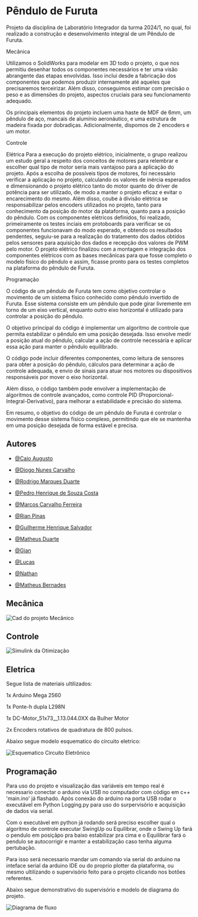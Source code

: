 
# Pêndulo de Furuta

Projeto da disciplina de Laboratório Integrador da turma 2024/1, no qual, foi realizado a construção e desenvolvimento integral de um Pêndulo de Furuta.



Mecânica

Utilizamos o SolidWorks para modelar em 3D todo o projeto, o que nos permitiu desenhar todos os componentes necessários e ter uma visão abrangente das etapas envolvidas. Isso inclui desde a fabricação dos componentes que podemos produzir internamente até aqueles que precisaremos terceirizar. Além disso, conseguimos estimar com precisão o peso e as dimensões do projeto, aspectos cruciais para seu funcionamento adequado.

Os principais elementos do projeto incluem uma haste de MDF de 6mm, um pêndulo de aço, mancais de alumínio aeronáutico, e uma estrutura de madeira fixada por dobradiças. Adicionalmente, dispomos de 2 encoders e um motor.

Controle


Elétrica
Para a execução do projeto elétrico, inicialmente, o grupo realizou um estudo geral a respeito dos conceitos de motores para relembrar e escolher qual tipo de motor seria mais vantajoso para a aplicação do projeto.
Após a escolha de possíveis tipos de motores, foi necessário verificar a aplicação no projeto, calculando os valores de inércia esperados e dimensionando o projeto elétrico tanto do motor quanto do driver de potência para ser utilizado, de modo a manter o projeto eficaz e evitar o encarecimento do mesmo. Além disso, coube à divisão elétrica se responsabilizar pelos encoders utilizados no projeto, tanto para conhecimento da posição do motor da plataforma, quanto para a posição do pêndulo.
Com os componentes elétricos definidos, foi realizado, primeiramente os testes inciais em protoboards para verificar se os componentes funcionavam do modo esperado, e obtendo os resultados pendentes, seguiu-se para a realização do tratamento dos dados obtidos pelos sensores para aquisição dos dados e recepção dos valores de PWM pelo motor.
O projeto elétrico finalizou com a montagem e integração dos componentes elétricos com as bases mecânicas para que fosse completo o modelo físico do pêndulo e assim, ficasse pronto para os testes completos na plataforma do pêndulo de Furuta.

Programação

O código de um pêndulo de Furuta tem como objetivo controlar o movimento de um sistema físico conhecido como pêndulo invertido de Furuta. Esse sistema consiste em um pêndulo que pode girar livremente em torno de um eixo vertical, enquanto outro eixo horizontal é utilizado para controlar a posição do pêndulo.

O objetivo principal do código é implementar um algoritmo de controle que permita estabilizar o pêndulo em uma posição desejada. Isso envolve medir a posição atual do pêndulo, calcular a ação de controle necessária e aplicar essa ação para manter o pêndulo equilibrado.

O código pode incluir diferentes componentes, como leitura de sensores para obter a posição do pêndulo, cálculos para determinar a ação de controle adequada, e envio de sinais para atuar nos motores ou dispositivos responsáveis por mover o eixo horizontal.

Além disso, o código também pode envolver a implementação de algoritmos de controle avançados, como controle PID (Proporcional-Integral-Derivativo), para melhorar a estabilidade e precisão do sistema.

Em resumo, o objetivo do código de um pêndulo de Furuta é controlar o movimento desse sistema físico complexo, permitindo que ele se mantenha em uma posição desejada de forma estável e precisa.

## Autores

- [@Caio Augusto](https://www.linkedin.com/in/caio-augusto-engca?lipi=urn%3Ali%3Apage%3Ad_flagship3_profile_view_base_contact_details%3BQjqr0tgPTuu%2BqRL5hENzSA%3D%3D)

- [@Diogo Nunes Carvalho](https://www.linkedin.com/in/diogo-nunes-carvalho-2b1832205?lipi=urn%3Ali%3Apage%3Ad_flagship3_profile_view_base_contact_details%3Baf4d4FilTeGUlDjnP42RJg%3D%3D)

- [@Rodrigo Marques Duarte](https://www.linkedin.com/in/rodrigo-marques-duarte-b49691284/overlay/contact-info/?lipi=urn%3Ali%3Apage%3Ad_flagship3_profile_view_base%3BAxTatQ1DQO2aoA9Gp4Fgog%3D%3D)

- [@Pedro Henrique de Souza Costa](https://www.linkedin.com/in/pedro-henrique-de-souza-costa-6ab729214?lipi=urn%3Ali%3Apage%3Ad_flagship3_profile_view_base_contact_details%3BbTN5JlOfQlG4pj21cnUcOg%3D%3D)

- [@Marcos Carvalho Ferreira](https://www.linkedin.com/in/marcos-carvalho-ferreira?lipi=urn%3Ali%3Apage%3Ad_flagship3_profile_view_base_contact_details%3BjZ2X8fCcTcSNEBTX63yc5w%3D%3D)

- [@Rian Pinas](www.linkedin.com/in/rian-pinas)

- [@Guilherme Henrique Salvador](https://www.linkedin.com/in/ghsalvador)

- [@Matheus Duarte](https://www.linkedin.com/in/matheus-duarte-de-assis-0450b721b/)

- [@Gian](https://www.linkedin.com/in/gian-ferreira-863b5a1a7/?utm_source=share&utm_campaign=share_via&utm_content=profile&utm_medium=android_app)

- [@Lucas](https://www.linkedin.com/in/lucas-leite-75267816b/)

- [@Nathan](https://www.linkedin.com/in/nathanhra/)

- [@Matheus Bernades](https://www.linkedin.com/in/mateus-bernardes-alves-de-oliveira-a4b9a72a6/)


## Mecânica
<img src="projetoCad.png" alt="Cad do projeto Mecânico">

## Controle

<img src="OtimizacaoControle.jpg" alt="Simulink da Otimização">


## Eletrica

Segue lista de materiais ultilizados:

1x Arduino Mega 2560

1x Ponte-h dupla L298N

1x DC-Motor_51x73__1.13.044.0XX da Bulher Motor

2x Encoders rotativos de quadratura de 800 pulsos.

Abaixo segue modelo esquematico do circuito eletrico:

<img src="Esquematico.png" alt="Esquematico Circuito Eletrônico">


## Programação

Para uso do projeto e visualização das variáveis em tempo real é necessario conectar o arduino via USB no computador com código em c++ 'main.ino' já flashado. Após conexão do arduino na porta USB rodar o executável em Python Logging.py para uso do surpervisório e acquisição de dados via serial.

Com o executável em python já rodando será preciso escolher qual o algoritmo de controle executar SwingUp ou Equilibrar, onde o Swing Up fará o pendulo em posiçãpo pra baixo estabilizar pra cima e o Equilibrar fará o pendulo se autocorrigir e manter a estabilização caso tenha alguma pertubação.

Para isso será necessario mandar um comando via serial do arduino na inteface serial da arduino IDE ou do proprio plotter da plataforma, ou mesmo ultilizando o supervisório feito para o projeto clicando nos botôes referentes.

Abaixo segue demonstrativo do supervisório e modelo de diagrama do projeto. 


<img src="diagram-export-30-05-2024-14_44_17.png" alt="Diagrama de fluxo">
